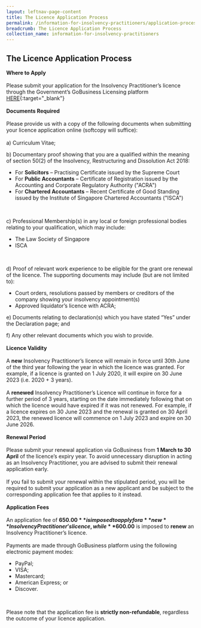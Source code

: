 ```yaml
---
layout: leftnav-page-content
title: The Licence Application Process
permalink: /information-for-insolvency-practitioners/application-process/
breadcrumb: The Licence Application Process
collection_name: information-for-insolvency-practitioners
---
```


The Licence Application Process
---
**Where to Apply**
<br><br>
Please submit your application for the Insolvency Practitioner’s licence through the Government’s GoBusiness Licensing platform [HERE](https://www.gobusiness.gov.sg/licences){:target="_blank"}
<br><br>
**Documents Required**
<br><br>
Please provide us with a copy of the following documents when submitting your licence application online (softcopy will suffice):
<br><br>
a) Curriculum Vitae;
<br>

b) Documentary proof showing that you are a qualified within the meaning of section 50(2) of the Insolvency, Restructuring and Dissolution Act 2018:
<br>
* For **Solicitors** – Practising Certificate issued by the Supreme Court <br>
* For **Public Accountants** – Certificate of Registration issued by the Accounting and Corporate Regulatory Authority ("ACRA") <br>
* For **Chartered Accountants** – Recent Certificate of Good Standing issued by the Institute of Singapore Chartered Accountants ("ISCA")
<br>

c) Professional Membership(s) in any local or foreign professional bodies relating to your qualification, which may include:
<br>
* The Law Society of Singapore
* ISCA
<br>

d) Proof of relevant work experience to be eligible for the grant ore renewal of the licence. The supporting documents may include (but are not limited to):
<br>
* Court orders, resolutions passed by members or creditors of the company showing your insolvency appointment(s)
* Approved liquidator’s licence with ACRA;

e) Documents relating to declaration(s) which you have stated “Yes” under the Declaration page; and
<br>

f) Any other relevant documents which you wish to provide.
<br><br>
**Licence Validity**
<br><br>
A **new** Insolvency Practitioner’s licence will remain in force until 30th June of the third year following the year in which the licence was granted. For example, if a licence is granted on 1 July 2020, it will expire on 30 June 2023 (i.e. 2020 + 3 years).
<br><br>
A **renewed** Insolvency Practitioner’s Licence will continue in force for a further period of 3 years, starting on the date immediately following that on which the licence would have expired if it was not renewed. For example, if a licence expires on 30 June 2023 and the renewal is granted on 30 April 2023, the renewed licence will commence on 1 July 2023 and expire on 30 June 2026.
<br><br>
**Renewal Period**
<br><br>Please submit your renewal application via GoBusiness from **1 March to 30 April** of the licence’s expiry year. To avoid unnecessary disruption in acting as an Insolvency Practitioner, you are advised to submit their renewal application early. 
<br><br>
If you fail to submit your renewal within the stipulated period, you will be required to submit your application as a new applicant and be subject to the corresponding application fee that applies to it instead.
<br><br>
**Application Fees**
<br><br> An application fee of **$650.00** is imposed to apply for a **new** Insolvency Practitioner’s licence, while **$600.00** is imposed to **renew** an Insolvency Practitioner’s licence. 
<br><br>
Payments are made through GoBusiness platform using the following electronic payment modes:
<br>
   * PayPal;<br>
   * VISA;<br>
   * Mastercard;<br>
   * American Express; or<br>
   * Discover.<br>
<br>

Please note that the application fee is **strictly non-refundable**, regardless the outcome of your licence application.
